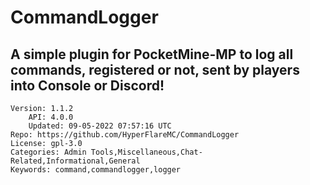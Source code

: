 # CommandLogger
## A simple plugin for PocketMine-MP to log all commands, registered or not, sent by players into Console or Discord!
```properties
Version: 1.1.2
    API: 4.0.0
    Updated: 09-05-2022 07:57:16 UTC
Repo: https://github.com/HyperFlareMC/CommandLogger
License: gpl-3.0
Categories: Admin Tools,Miscellaneous,Chat-Related,Informational,General
Keywords: command,commandlogger,logger
```